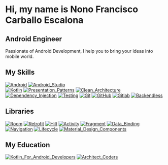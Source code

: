 # Hi, my name is Nono Francisco Carballo Escalona
## Android Engineer
Passionate of Android Development, I help you to bring your ideas into mobile world.

## My Skills

[![Android](https://img.shields.io/badge/Android-yellow?style=for-the-badge&logo=android&logoColor=white&labelColor=101010)]()
[![Android_Studio](https://img.shields.io/badge/Android_Studio-success?style=for-the-badge&logo=android-studio&logoColor=white&labelColor=101010)]()
</br>
[![Kotlin](https://img.shields.io/badge/Kotlin-orange?style=for-the-badge&logo=kotlin&logoColor=white&labelColor=101010)]()
[![Presentation_Patterns](https://img.shields.io/badge/Presentation_Patterns-blue?style=for-the-badge&logo=mvvm&logoColor=white&labelColor=101010)]()
[![Clean_Architecture](https://img.shields.io/badge/Clean_Architecture-yellowgreen?style=for-the-badge&logo=clean&logoColor=white&labelColor=101010)]()
[![Dependency_Injection](https://img.shields.io/badge/Dependency_Injection-important?style=for-the-badge&logo=hilt&logoColor=white&labelColor=101010)]()
[![Testing](https://img.shields.io/badge/Testing-critical?style=for-the-badge&logo=junit&logoColor=white&labelColor=101010)]()
[![Git](https://img.shields.io/badge/Git-critical?style=for-the-badge&logo=git&logoColor=white&labelColor=101010)]()
[![GitHub](https://img.shields.io/badge/Github-critical?style=for-the-badge&logo=github&logoColor=white&labelColor=101010)]()
[![Gitlab](https://img.shields.io/badge/Gitlab-critical?style=for-the-badge&logo=gitlab&logoColor=white&labelColor=101010)]()
[![Backendless](https://img.shields.io/badge/Backendless-green?style=for-the-badge&logo=backendless&logoColor=white&labelColor=101010)]()

</p>

## Libraries

[![Room](https://img.shields.io/badge/Room-yellow?style=for-the-badge&logo=room&logoColor=white&labelColor=101010)]()
[![Retrofit](https://img.shields.io/badge/Retrofit-important?style=for-the-badge&logo=retrofit&logoColor=white&labelColor=101010)]()
[![Hilt](https://img.shields.io/badge/Hilt-blueviolet?style=for-the-badge&logo=junit&logoColor=white&labelColor=101010)]()
[![Activity](https://img.shields.io/badge/Activity-yellowgreen?style=for-the-badge&logo=junit&logoColor=white&labelColor=101010)]()
[![Fragment](https://img.shields.io/badge/Fragment-success?style=for-the-badge&logo=junit&logoColor=white&labelColor=101010)]()
[![Data_Binding](https://img.shields.io/badge/Data_Binding-informational?style=for-the-badge&logo=junit&logoColor=white&labelColor=101010)]()
[![Navigation](https://img.shields.io/badge/Navigation-green?style=for-the-badge&logo=junit&logoColor=white&labelColor=101010)]()
[![Lifecycle](https://img.shields.io/badge/Lifecycle-9cf?style=for-the-badge&logo=junit&logoColor=white&labelColor=101010)]()
[![Material_Design_Components](https://img.shields.io/badge/Material_Design_Components-blueviolet?style=for-the-badge&logo=junit&logoColor=white&labelColor=101010)]()

</p>

## My Education
[![Kotlin_For_Android_Developers](https://img.shields.io/badge/Kotlin_For_Android_Developers-blueviolet?style=for-the-badge&logo=kotlin&logoColor=white&labelColor=101010)](https://kotlinandroides.club.hotmart.com/public/user-certificate/612f5de1-5627-4752-921e-d6b2115b9f5e)
[![Architect_Coders](https://img.shields.io/badge/Architect_Coders-red?style=for-the-badge&logo=android&logoColor=white&labelColor=101010)](https://members.architectcoders.com/verify-certificate?id=94-158-378-0987)

